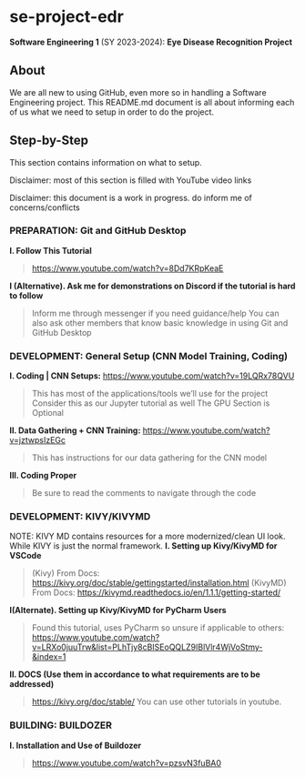 # se-project-edr

**Software Engineering 1** (SY 2023-2024): **Eye Disease Recognition Project**



## About

We are all new to using GitHub, even more so in handling a Software Engineering project. This README.md document is all about informing each of us what we need to setup in order to do the project.



## Step-by-Step

This section contains information on what to setup.

Disclaimer: most of this section is filled with YouTube video links

Disclaimer: this document is a work in progress. do inform me of concerns/conflicts



### PREPARATION: Git and GitHub Desktop

**I. Follow This Tutorial**
> https://www.youtube.com/watch?v=8Dd7KRpKeaE

**I (Alternative). Ask me for demonstrations on Discord if the tutorial is hard to follow**
> Inform me through messenger if you need guidance/help
> You can also ask other members that know basic knowledge in using Git and GitHub Desktop



### DEVELOPMENT: General Setup (CNN Model Training, Coding)

**I. Coding | CNN Setups:** https://www.youtube.com/watch?v=19LQRx78QVU
> This has most of the applications/tools we’ll use for the project
> Consider this as our Jupyter tutorial as well
> The GPU Section is Optional

**II. Data Gathering + CNN Training:** https://www.youtube.com/watch?v=jztwpsIzEGc
> This has instructions for our data gathering for the CNN model

**III. Coding Proper**
> Be sure to read the comments to navigate through the code

### DEVELOPMENT: KIVY/KIVYMD
NOTE: KIVY MD contains resources for a more modernized/clean UI look. While KIVY is just the normal framework.
**I. Setting up Kivy/KivyMD for VSCode**
> (Kivy) From Docs: https://kivy.org/doc/stable/gettingstarted/installation.html
> (KivyMD) From Docs: https://kivymd.readthedocs.io/en/1.1.1/getting-started/

**I(Alternate). Setting up Kivy/KivyMD for PyCharm Users**
> Found this tutorial, uses PyCharm so unsure if applicable to others: https://www.youtube.com/watch?v=LRXo0juuTrw&list=PLhTjy8cBISEoQQLZ9IBlVlr4WjVoStmy-&index=1

**II. DOCS (Use them in accordance to what requirements are to be addressed)**
> https://kivy.org/doc/stable/
> You can use other tutorials in youtube.

### BUILDING: BUILDOZER
**I. Installation and Use of Buildozer**
> https://www.youtube.com/watch?v=pzsvN3fuBA0

